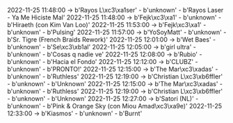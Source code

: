 2022-11-25 11:48:00 -> b'Rayos L\xc3\xa1ser' - b'unknown' - b'Rayos Laser - Ya Me Hiciste Mal'
2022-11-25 11:48:00 -> b'Fejk\xc3\xa1' - b'unknown' - b'Hiraeth (con Kim Van Loo)'
2022-11-25 11:53:00 -> b'Fejk\xc3\xa1' - b'unknown' - b'Pulsing'
2022-11-25 11:57:00 -> b'YoSoyMatt' - b'unknown' - b'Sr. Tigre (French Braids Rework)'
2022-11-25 12:01:00 -> b'Wet Baes' - b'unknown' - b'Se\xc3\xb1al'
2022-11-25 12:05:00 -> b'girl ultra' - b'unknown' - b'Cosas q nadie ve'
2022-11-25 12:08:00 -> b'Rubio' - b'unknown' - b'Hacia el Fondo'
2022-11-25 12:12:00 -> b'CLUBZ' - b'unknown' - b'PRONTO!'
2022-11-25 12:15:00 -> b'The Mar\xc3\xadas' - b'unknown' - b'Ruthless'
2022-11-25 12:19:00 -> b'Christian L\xc3\xb6ffler' - b'unknown' - b'Unknown'
2022-11-25 12:15:00 -> b'The Mar\xc3\xadas' - b'unknown' - b'Ruthless'
2022-11-25 12:19:00 -> b'Christian L\xc3\xb6ffler' - b'unknown' - b'Unknown'
2022-11-25 12:27:00 -> b'Satori (NL)' - b'unknown' - b'Pink & Orange Sky (con Miou Amad\xc3\xa9e)'
2022-11-25 12:33:00 -> b'Kiasmos' - b'unknown' - b'Burnt'
